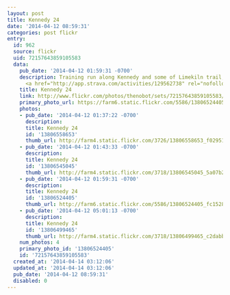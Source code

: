 ```yaml
---
layout: post
title: Kennedy 24
date: '2014-04-12 08:59:31'
categories: post flickr
entry:
  id: 962
  source: flickr
  uid: 72157643859105583
  data:
    pub_date: '2014-04-12 01:59:31 -0700'
    description: Training run along Kennedy and some of Limekiln trail, times two.
      <a href="http://app.strava.com/activities/129562738" rel="nofollow">app.strava.com/activities/129562738</a>
    title: Kennedy 24
    link: http://www.flickr.com/photos/thenobot/sets/72157643859105583/
    primary_photo_url: https://farm6.static.flickr.com/5586/13806524405_fc15289780_m.jpg
    photos:
    - pub_date: '2014-04-12 01:37:22 -0700'
      description: 
      title: Kennedy 24
      id: '13806558653'
      thumb_url: http://farm4.static.flickr.com/3726/13806558653_f0295117bd_s.jpg
    - pub_date: '2014-04-12 01:43:33 -0700'
      description: 
      title: Kennedy 24
      id: '13806545045'
      thumb_url: http://farm4.static.flickr.com/3718/13806545045_5a07b2ac46_s.jpg
    - pub_date: '2014-04-12 01:59:31 -0700'
      description: 
      title: Kennedy 24
      id: '13806524405'
      thumb_url: http://farm6.static.flickr.com/5586/13806524405_fc15289780_s.jpg
    - pub_date: '2014-04-12 05:01:13 -0700'
      description: 
      title: Kennedy 24
      id: '13806499465'
      thumb_url: http://farm4.static.flickr.com/3718/13806499465_c2dabb6d06_s.jpg
    num_photos: 4
    primary_photo_id: '13806524405'
    id: '72157643859105583'
  created_at: '2014-04-14 03:12:06'
  updated_at: '2014-04-14 03:12:06'
  pub_date: '2014-04-12 08:59:31'
  disabled: 0
---
```

